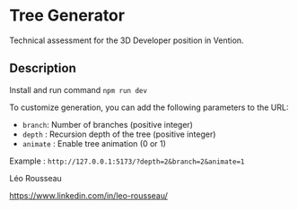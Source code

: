 # Tree Generator

Technical assessment for the 3D Developer position in Vention.


## Description

Install and run command `npm run dev`

To customize generation, you can add the following parameters to the URL: 
- `branch`: Number of branches (positive integer)
- `depth` : Recursion depth of the tree (positive integer)
- `animate` : Enable tree animation (0 or 1)


Example : `http://127.0.0.1:5173/?depth=2&branch=2&animate=1`


Léo Rousseau

https://www.linkedin.com/in/leo-rousseau/
